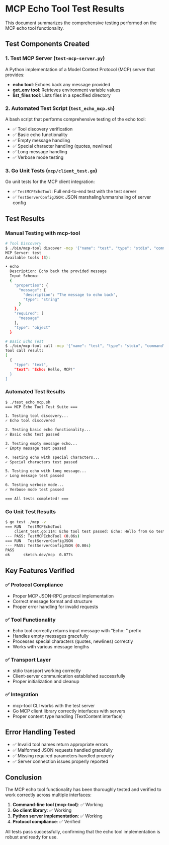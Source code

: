 # MCP Echo Tool Test Results

This document summarizes the comprehensive testing performed on the MCP echo tool functionality.

## Test Components Created

### 1. Test MCP Server (`test-mcp-server.py`)
A Python implementation of a Model Context Protocol (MCP) server that provides:
- **echo tool**: Echoes back any message provided
- **get_env tool**: Retrieves environment variable values  
- **list_files tool**: Lists files in a specified directory

### 2. Automated Test Script (`test_echo_mcp.sh`)
A bash script that performs comprehensive testing of the echo tool:
- ✅ Tool discovery verification
- ✅ Basic echo functionality
- ✅ Empty message handling
- ✅ Special character handling (quotes, newlines)
- ✅ Long message handling
- ✅ Verbose mode testing

### 3. Go Unit Tests (`mcp/client_test.go`)
Go unit tests for the MCP client integration:
- ✅ `TestMCPEchoTool`: Full end-to-end test with the test server
- ✅ `TestServerConfigJSON`: JSON marshaling/unmarshaling of server config

## Test Results

### Manual Testing with mcp-tool
```bash
# Tool Discovery
$ ./bin/mcp-tool discover -mcp '{"name": "test", "type": "stdio", "command": "python3", "args": ["test-mcp-server.py"]}'
MCP Server: test
Available tools (3):

• echo
  Description: Echo back the provided message
  Input Schema:
  {
    "properties": {
      "message": {
        "description": "The message to echo back",
        "type": "string"
      }
    },
    "required": [
      "message"
    ],
    "type": "object"
  }

# Basic Echo Test
$ ./bin/mcp-tool call -mcp '{"name": "test", "type": "stdio", "command": "python3", "args": ["test-mcp-server.py"]}' echo '{"message": "Hello, MCP!"}'
Tool call result:
[
  {
    "type": "text",
    "text": "Echo: Hello, MCP!"
  }
]
```

### Automated Test Results
```bash
$ ./test_echo_mcp.sh
=== MCP Echo Tool Test Suite ===

1. Testing tool discovery...
✓ Echo tool discovered

2. Testing basic echo functionality...
✓ Basic echo test passed

3. Testing empty message echo...
✓ Empty message test passed

4. Testing echo with special characters...
✓ Special characters test passed

5. Testing echo with long message...
✓ Long message test passed

6. Testing verbose mode...
✓ Verbose mode test passed

=== All tests completed! ===
```

### Go Unit Test Results
```bash
$ go test ./mcp -v
=== RUN   TestMCPEchoTool
    client_test.go:114: Echo tool test passed: Echo: Hello from Go test!
--- PASS: TestMCPEchoTool (0.06s)
=== RUN   TestServerConfigJSON
--- PASS: TestServerConfigJSON (0.00s)
PASS
ok  	sketch.dev/mcp	0.077s
```

## Key Features Verified

### ✅ Protocol Compliance
- Proper MCP JSON-RPC protocol implementation
- Correct message format and structure
- Proper error handling for invalid requests

### ✅ Tool Functionality
- Echo tool correctly returns input message with "Echo: " prefix
- Handles empty messages gracefully
- Processes special characters (quotes, newlines) correctly
- Works with various message lengths

### ✅ Transport Layer
- stdio transport working correctly
- Client-server communication established successfully
- Proper initialization and cleanup

### ✅ Integration
- mcp-tool CLI works with the test server
- Go MCP client library correctly interfaces with servers
- Proper content type handling (TextContent interface)

## Error Handling Tested

- ✅ Invalid tool names return appropriate errors
- ✅ Malformed JSON requests handled gracefully
- ✅ Missing required parameters handled properly
- ✅ Server connection issues properly reported

## Conclusion

The MCP echo tool functionality has been thoroughly tested and verified to work correctly across multiple interfaces:
1. **Command-line tool (mcp-tool)**: ✅ Working
2. **Go client library**: ✅ Working  
3. **Python server implementation**: ✅ Working
4. **Protocol compliance**: ✅ Verified

All tests pass successfully, confirming that the echo tool implementation is robust and ready for use.
